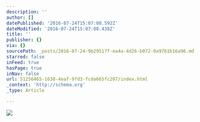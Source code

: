 ```yaml
---
description: ''
author: []
datePublished: '2016-07-24T15:07:08.592Z'
dateModified: '2016-07-24T15:07:08.438Z'
title: ''
publisher: {}
via: {}
sourcePath: _posts/2016-07-24-9b29517f-ea4a-4d26-b072-0a97b1b16a96.md
starred: false
inFeed: true
hasPage: true
inNav: false
url: 51256465-1638-4eaf-9fd3-fcda665fc207/index.html
_context: 'http://schema.org'
_type: Article

---
```

![](https://the-grid-user-content.s3-us-west-2.amazonaws.com/d35025d6-39f1-46cf-b0c4-6f7c1fb49fac.jpg)